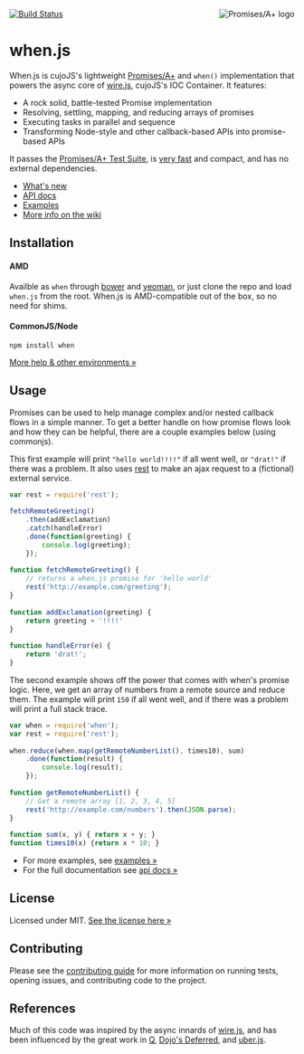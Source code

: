 <a href="http://promises-aplus.github.com/promises-spec"><img src="http://promises-aplus.github.com/promises-spec/assets/logo-small.png" alt="Promises/A+ logo" align="right" /></a>

[![Build Status](https://secure.travis-ci.org/cujojs/when.png)](http://travis-ci.org/cujojs/when) 

# when.js

When.js is cujoJS's lightweight [Promises/A+](http://promises-aplus.github.com/promises-spec) and `when()` implementation that powers the async core of [wire.js](https://github.com/cujojs/wire), cujoJS's IOC Container.  It features:

* A rock solid, battle-tested Promise implementation
* Resolving, settling, mapping, and reducing arrays of promises
* Executing tasks in parallel and sequence
* Transforming Node-style and other callback-based APIs into promise-based APIs

It passes the [Promises/A+ Test Suite](https://github.com/promises-aplus/promises-tests), is [very fast](https://github.com/cujojs/promise-perf-tests#test-results) and compact, and has no external dependencies.

- [What's new](CHANGES.md)
- [API docs](docs/api.md#api)
- [Examples](https://github.com/cujojs/when/wiki/Examples)
- [More info on the wiki](https://github.com/cujojs/when/wiki)

Installation
------------

#### AMD

Availble as `when` through [bower](http://bower.io) and [yeoman](https://github.com/yeoman/yo), or just clone the repo and load `when.js` from the root. When.js is AMD-compatible out of the box, so no need for shims.

#### CommonJS/Node

```
npm install when
```

[More help & other environments &raquo;](docs/installation.md)

Usage
-----

Promises can be used to help manage complex and/or nested callback flows in a simple manner. To get a better handle on how promise flows look and how they can be helpful, there are a couple examples below (using commonjs).

This first example will print `"hello world!!!!"` if all went well, or `"drat!"` if there was a problem. It also uses [rest](https://github.com/cujojs/rest) to make an ajax request to a (fictional) external service.

```js
var rest = require('rest');
 
fetchRemoteGreeting()
    .then(addExclamation)
    .catch(handleError)
    .done(function(greeting) {
        console.log(greeting);
    });
 
function fetchRemoteGreeting() {
    // returns a when.js promise for 'hello world'
    rest('http://example.com/greeting');
}
 
function addExclamation(greeting) {
    return greeting + '!!!!'
}
 
function handleError(e) {
    return 'drat!';
}
```

The second example shows off the power that comes with when's promise logic. Here, we get an array of numbers from a remote source and reduce them. The example will print `150` if all went well, and if there was a problem will print a full stack trace.

```js
var when = require('when');
var rest = require('rest');
 
when.reduce(when.map(getRemoteNumberList(), times10), sum)
    .done(function(result) {
        console.log(result);
    });
 
function getRemoteNumberList() {
    // Get a remote array [1, 2, 3, 4, 5]
    rest('http://example.com/numbers').then(JSON.parse);
}
 
function sum(x, y) { return x + y; }
function times10(x) {return x * 10; }
```

- For more examples, see [examples &raquo;](https://github.com/cujojs/when/wiki/Examples)
- For the full documentation see [api docs &raquo;](docs/api.md#api)

License
-------

Licensed under MIT. [See the license here &raquo;](LICENSE.txt)

Contributing
------------

Please see the [contributing guide](CONTRIBUTING.md) for more information on running tests, opening issues, and contributing code to the project.

References
----------

Much of this code was inspired by the async innards of [wire.js](https://github.com/cujojs/wire), and has been influenced by the great work in [Q](https://github.com/kriskowal/q), [Dojo's Deferred](https://github.com/dojo/dojo), and [uber.js](https://github.com/phiggins42/uber.js).

